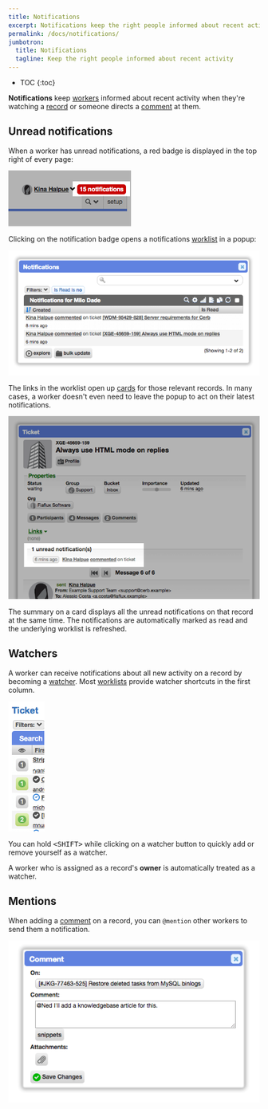 ```yaml
---
title: Notifications
excerpt: Notifications keep the right people informed about recent activity on any record.
permalink: /docs/notifications/
jumbotron:
  title: Notifications
  tagline: Keep the right people informed about recent activity
---
```


* TOC
{:toc}

**Notifications** keep [workers](/docs/workers/) informed about recent activity when they're watching a [record](/docs/records/) or someone directs a [comment](/docs/records/#comments) at them.

## Unread notifications

When a worker has unread notifications, a red badge is displayed in the top right of every page:

<div class="cerb-screenshot">
<img src="/assets/images/docs/using-cerb/notifications/notifications-badge.png" class="screenshot">
</div>

Clicking on the notification badge opens a notifications [worklist](/docs/workspaces/#worklists) in a popup:

<div class="cerb-screenshot">
<img src="/assets/images/docs/using-cerb/notifications/notifications-popup.png" class="screenshot">
</div>

The links in the worklist open up [cards](/docs/records/#cards) for those relevant records. In many cases, a worker doesn't even need to leave the popup to act on their latest notifications.

<div class="cerb-screenshot">
<img src="/assets/images/docs/using-cerb/notifications/notifications-card.png" class="screenshot">
</div>

The summary on a card displays all the unread notifications on that record at the same time.  The notifications are automatically marked as read and the underlying worklist is refreshed.

## Watchers

A worker can receive notifications about all new activity on a record by becoming a [watcher](/docs/records/#watchers). Most [worklists](/docs/workspaces/#worklists) provide watcher shortcuts in the first column.

<div class="cerb-screenshot">
<img src="/assets/images/docs/using-cerb/records/watchers.png" class="screenshot">
</div>

<div class="cerb-box note"><p>You can hold <tt>&lt;SHIFT&gt;</tt> while clicking on a watcher button to quickly add or remove yourself as a watcher.</p></div>

A worker who is assigned as a record's **owner** is automatically treated as a watcher.

## Mentions

When adding a [comment](/docs/records/#comments) on a record, you can `@mention` other workers to send them a notification.

<div class="cerb-screenshot">
<img src="/assets/images/docs/using-cerb/notifications/notifications-atmention.png" class="screenshot">
</div>
